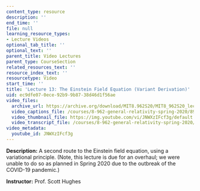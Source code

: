 ```yaml
---
content_type: resource
description: ''
end_time: ''
file: null
learning_resource_types:
- Lecture Videos
optional_tab_title: ''
optional_text: ''
parent_title: Video Lectures
parent_type: CourseSection
related_resources_text: ''
resource_index_text: ''
resourcetype: Video
start_time: ''
title: 'Lecture 13: The Einstein Field Equation (Variant Derivation)'
uid: ec9dfe07-0ece-92b9-9b87-38d46d1f56ae
video_files:
  archive_url: https://archive.org/download/MIT8.962S20/MIT8_962S20_lec13_300k.mp4
  video_captions_file: /courses/8-962-general-relativity-spring-2020/89d4489a14855891ba65a9923007be0d_JNWXzIFcf3g.vtt
  video_thumbnail_file: https://img.youtube.com/vi/JNWXzIFcf3g/default.jpg
  video_transcript_file: /courses/8-962-general-relativity-spring-2020/b1260b964d101757fa3f3bb2eb8cefa3_JNWXzIFcf3g.pdf
video_metadata:
  youtube_id: JNWXzIFcf3g
---
```


**Description:** A second route to the Einstein field equation, using a variational principle. (Note, this lecture is due for an overhaul; we were unable to do so as planned in Spring 2020 due to the outbreak of the COVID-19 pandemic.)

**Instructor:** Prof. Scott Hughes